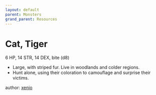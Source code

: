 ```yaml
---
layout: default
parent: Monsters
grand_parent: Resources 
--- 
```

# Cat, Tiger
6 HP, 14 STR, 14 DEX, bite (d8)  
- Large, with striped fur.   Live in woodlands and colder regions.  
- Hunt alone, using their coloration to camouflage and surprise their victims.  

author: [xenio](https://xenioinabottle.blogspot.com) 
